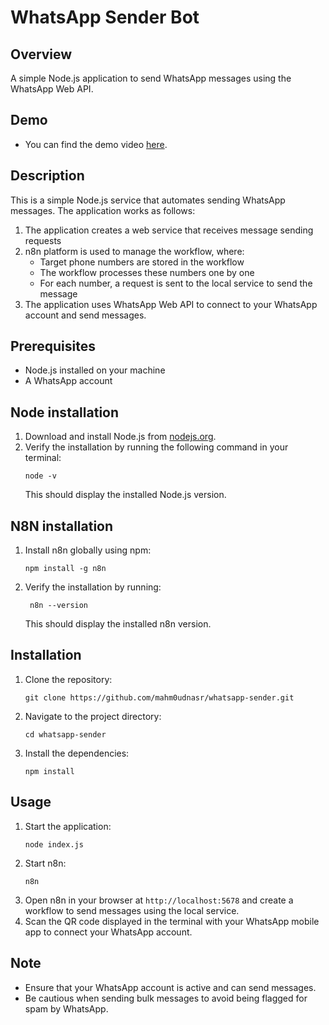 # WhatsApp Sender Bot

## Overview

A simple Node.js application to send WhatsApp messages using the WhatsApp Web API.

## Demo

- You can find the demo video [here](demo/demo.mp4).

## Description

This is a simple Node.js service that automates sending WhatsApp messages. The application works as follows:

1. The application creates a web service that receives message sending requests
2. n8n platform is used to manage the workflow, where:
   - Target phone numbers are stored in the workflow
   - The workflow processes these numbers one by one
   - For each number, a request is sent to the local service to send the message
3. The application uses WhatsApp Web API to connect to your WhatsApp account and send messages.

## Prerequisites

- Node.js installed on your machine
- A WhatsApp account

## Node installation

1. Download and install Node.js from [nodejs.org](https://nodejs.org/).
2. Verify the installation by running the following command in your terminal:
   ```
   node -v
   ```
   This should display the installed Node.js version.

## N8N installation

1. Install n8n globally using npm:
   ```
   npm install -g n8n
   ```
2. Verify the installation by running:
   ```
    n8n --version
   ```
   This should display the installed n8n version.

## Installation

1. Clone the repository:
   ```
   git clone https://github.com/mahm0udnasr/whatsapp-sender.git
   ```
2. Navigate to the project directory:
   ```
   cd whatsapp-sender
   ```
3. Install the dependencies:
   ```
   npm install
   ```

## Usage

1. Start the application:
   ```
   node index.js
   ```
2. Start n8n:
   ```
   n8n
   ```
3. Open n8n in your browser at `http://localhost:5678` and create a workflow to send messages using the local service.
4. Scan the QR code displayed in the terminal with your WhatsApp mobile app to connect your WhatsApp account.

## Note

- Ensure that your WhatsApp account is active and can send messages.
- Be cautious when sending bulk messages to avoid being flagged for spam by WhatsApp.
